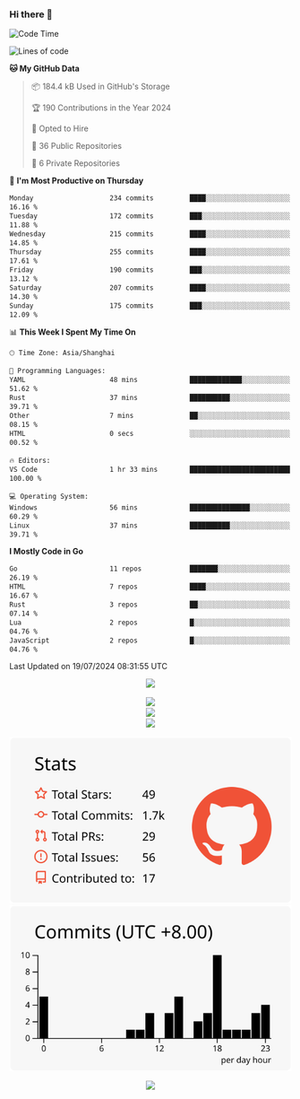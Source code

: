 ### Hi there 👋

<!--
this is a ✨ _special_ ✨ repository because its `README.md` (this file) appears on your GitHub profile.

Here are some ideas to get you started:

- 🔭 I’m currently working on ...
- 🌱 I’m currently learning ...
- 👯 I’m looking to collaborate on ...
- 🤔 I’m looking for help with ...
- 💬 Ask me about ...
- 📫 How to reach me: ...
- 😄 Pronouns: ...
- ⚡ Fun fact: ...
-->

<!--START_SECTION:waka-->
![Code Time](http://img.shields.io/badge/Code%20Time-1%2C347%20hrs%2051%20mins-blue)

![Lines of code](https://img.shields.io/badge/From%20Hello%20World%20I%27ve%20Written-1.3%20million%20lines%20of%20code-blue)

**🐱 My GitHub Data** 

> 📦 184.4 kB Used in GitHub's Storage 
 > 
> 🏆 190 Contributions in the Year 2024
 > 
> 💼 Opted to Hire
 > 
> 📜 36 Public Repositories 
 > 
> 🔑 6 Private Repositories 
 > 
📅 **I'm Most Productive on Thursday** 

```text
Monday                   234 commits         ████░░░░░░░░░░░░░░░░░░░░░   16.16 % 
Tuesday                  172 commits         ███░░░░░░░░░░░░░░░░░░░░░░   11.88 % 
Wednesday                215 commits         ████░░░░░░░░░░░░░░░░░░░░░   14.85 % 
Thursday                 255 commits         ████░░░░░░░░░░░░░░░░░░░░░   17.61 % 
Friday                   190 commits         ███░░░░░░░░░░░░░░░░░░░░░░   13.12 % 
Saturday                 207 commits         ████░░░░░░░░░░░░░░░░░░░░░   14.30 % 
Sunday                   175 commits         ███░░░░░░░░░░░░░░░░░░░░░░   12.09 % 
```


📊 **This Week I Spent My Time On** 

```text
🕑︎ Time Zone: Asia/Shanghai

💬 Programming Languages: 
YAML                     48 mins             █████████████░░░░░░░░░░░░   51.62 % 
Rust                     37 mins             ██████████░░░░░░░░░░░░░░░   39.71 % 
Other                    7 mins              ██░░░░░░░░░░░░░░░░░░░░░░░   08.15 % 
HTML                     0 secs              ░░░░░░░░░░░░░░░░░░░░░░░░░   00.52 % 

🔥 Editors: 
VS Code                  1 hr 33 mins        █████████████████████████   100.00 % 

💻 Operating System: 
Windows                  56 mins             ███████████████░░░░░░░░░░   60.29 % 
Linux                    37 mins             ██████████░░░░░░░░░░░░░░░   39.71 % 
```

**I Mostly Code in Go** 

```text
Go                       11 repos            ███████░░░░░░░░░░░░░░░░░░   26.19 % 
HTML                     7 repos             ████░░░░░░░░░░░░░░░░░░░░░   16.67 % 
Rust                     3 repos             ██░░░░░░░░░░░░░░░░░░░░░░░   07.14 % 
Lua                      2 repos             █░░░░░░░░░░░░░░░░░░░░░░░░   04.76 % 
JavaScript               2 repos             █░░░░░░░░░░░░░░░░░░░░░░░░   04.76 % 
```




 Last Updated on 19/07/2024 08:31:55 UTC
<!--END_SECTION:waka-->


<div align="center">
 
![](https://github-readme-stats.vercel.app/api/wakatime?username=hycinth22&layout=compact&langs_count=10)

</div>

<div align="center"> <img src="https://metrics.lecoq.io/hycinth22?template=classic&config.timezone=Asia%2FShanghai"> </div>

<div align="center"> <img src="https://github-readme-stats.vercel.app/api/top-langs/?username=hycinth22&hide_title=true&hide_border=true&layout=compact&langs_count=6&text_color=000&icon_color=fff&bg_color=0,52fa5a,4dfcff,c64dff&theme=graywhite" /> </div>

<div align="center"> <img src="https://github-profile-trophy.vercel.app/?username=hycinth22" /> </div>

<div align="center">
 
![](https://raw.githubusercontent.com/hycinth22/hycinth22/main/profile-summary-card-output/swift/3-stats.svg) ![](https://raw.githubusercontent.com/hycinth22/hycinth22/main/profile-summary-card-output/swift/4-productive-time.svg)

</div>

<div align="center"> <img src="https://github-readme-streak-stats.herokuapp.com/?user=hycinth22" /> </div>


